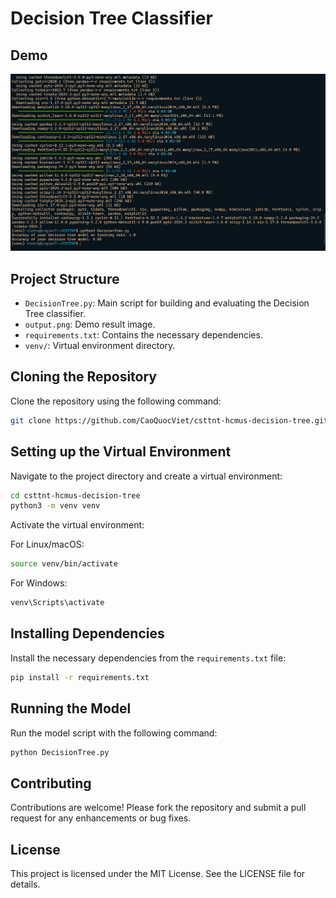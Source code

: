 
# Decision Tree Classifier

## Demo
![Output Result](output.png)

## Project Structure
- `DecisionTree.py`: Main script for building and evaluating the Decision Tree classifier.
- `output.png`: Demo result image.
- `requirements.txt`: Contains the necessary dependencies.
- `venv/`: Virtual environment directory.

## Cloning the Repository

Clone the repository using the following command:

```bash
git clone https://github.com/CaoQuocViet/csttnt-hcmus-decision-tree.git
```

## Setting up the Virtual Environment

Navigate to the project directory and create a virtual environment:

```bash
cd csttnt-hcmus-decision-tree
python3 -m venv venv
```

Activate the virtual environment:

For Linux/macOS:
```bash
source venv/bin/activate
```

For Windows:
```bash
venv\Scripts\activate
```

## Installing Dependencies

Install the necessary dependencies from the `requirements.txt` file:

```bash
pip install -r requirements.txt
```

## Running the Model

Run the model script with the following command:

```bash
python DecisionTree.py
```

## Contributing

Contributions are welcome! Please fork the repository and submit a pull request for any enhancements or bug fixes.

## License

This project is licensed under the MIT License. See the LICENSE file for details.
